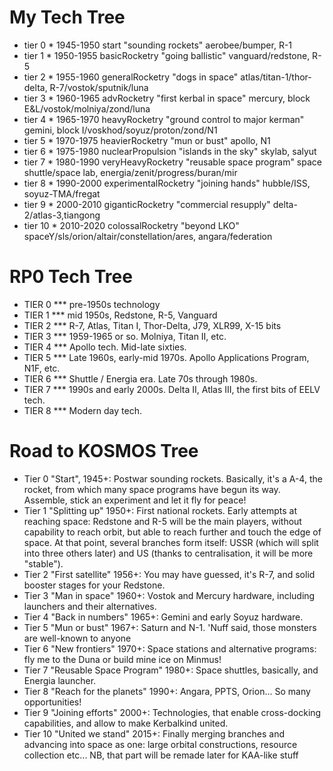 
# My Tech Tree

* tier 0 * 1945-1950 start "sounding rockets" aerobee/bumper, R-1
* tier 1 * 1950-1955 basicRocketry "going ballistic" vanguard/redstone, R-5
* tier 2 * 1955-1960 generalRocketry "dogs in space" atlas/titan-1/thor-delta, R-7/vostok/sputnik/luna
* tier 3 * 1960-1965 advRocketry "first kerbal in space" mercury, block E&L/vostok/molniya/zond/luna
* tier 4 * 1965-1970 heavyRocketry "ground control to major kerman" gemini, block I/voskhod/soyuz/proton/zond/N1
* tier 5 * 1970-1975 heavierRocketry "mun or bust" apollo, N1
* tier 6 * 1975-1980 nuclearPropulsion "islands in the sky" skylab, salyut
* tier 7 * 1980-1990 veryHeavyRocketry "reusable space program" space shuttle/space lab, energia/zenit/progress/buran/mir
* tier 8 * 1990-2000 experimentalRocketry "joining hands" hubble/ISS, soyuz-TMA/fregat
* tier 9 * 2000-2010 giganticRocketry "commercial resupply" delta-2/atlas-3,tiangong
* tier 10 * 2010-2020 colossalRocketry "beyond LKO" spaceY/sls/orion/altair/constellation/ares, angara/federation


# RP0 Tech Tree

* TIER 0 *** pre-1950s technology
* TIER 1 *** mid 1950s, Redstone, R-5, Vanguard
* TIER 2 *** R-7, Atlas, Titan I, Thor-Delta, J79, XLR99, X-15 bits
* TIER 3 *** 1959-1965 or so. Molniya, Titan II, etc.
* TIER 4 *** Apollo tech. Mid-late sixties.
* TIER 5 *** Late 1960s, early-mid 1970s. Apollo Applications Program, N1F, etc.
* TIER 6 *** Shuttle / Energia era. Late 70s through 1980s.
* TIER 7 *** 1990s and early 2000s. Delta II, Atlas III, the first bits of EELV tech.
* TIER 8 *** Modern day tech.

# Road to KOSMOS Tree

* Tier 0 "Start", 1945+: Postwar sounding rockets. Basically, it's a A-4, the rocket, from which many space programs have begun its way. Assemble, stick an experiment and let it fly for peace!
* Tier 1 "Splitting up" 1950+: First national rockets. Early attempts at reaching space: Redstone and R-5 will be the main players, without capability to reach orbit, but able to reach further and touch the edge of space.
At that point, several branches form itself: USSR (which will split into three others later) and US (thanks to centralisation, it will be more "stable").
* Tier 2 "First satellite" 1956+: You may have guessed, it's R-7, and solid booster stages for your Redstone.
* Tier 3 "Man in space" 1960+: Vostok and Mercury hardware, including launchers and their alternatives.
* Tier 4 "Back in numbers" 1965+: Gemini and early Soyuz hardware. 
* Tier 5 "Mun or bust" 1967+: Saturn and N-1. 'Nuff said, those monsters are well-known to anyone
* Tier 6 "New frontiers" 1970+: Space stations and alternative programs: fly me to the Duna or build mine ice on Minmus!
* Tier 7 "Reusable Space Program" 1980+: Space shuttles, basically, and Energia launcher.
* Tier 8 "Reach for the planets" 1990+: Angara, PPTS, Orion... So many opportunities!
* Tier 9 "Joining efforts" 2000+: Technologies, that enable cross-docking capabilities, and allow to make Kerbalkind united.
* Tier 10 "United we stand" 2015+: Finally merging branches and advancing into space as one: large orbital constructions, resource collection etc... NB, that part will be remade later for KAA-like stuff


